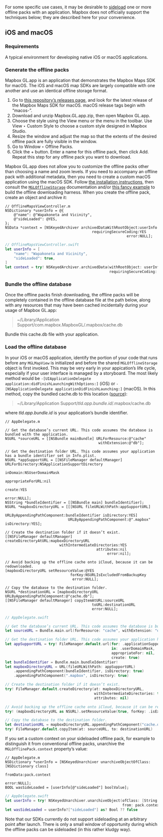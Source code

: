 For some specific use cases, it may be desirable to [sideload](https://en.wikipedia.org/wiki/Sideloading) one or more offline packs with an application. Mapbox does not officially support the techniques below; they are described here for your convenience.

## iOS and macOS

### Requirements

A typical environment for developing native iOS or macOS applications.

### Generate the offline packs

Mapbox GL.app is an application that demonstrates the Mapbox Maps SDK for macOS. The iOS and macOS map SDKs are largely compatible with one another and use an identical offline storage format.

1. Go to [this repository’s releases page](https://github.com/mapbox/mapbox-gl-native/releases/), and look for the latest release of the Mapbox Maps SDK for macOS. macOS release tags begin with “macos-”.
1. Download and unzip Mapbox.GL.app.zip, then open Mapbox GL.app.
1. Choose the style using the View menu or the menu in the toolbar. Use View ‣ Custom Style to choose a custom style designed in Mapbox Studio.
1. Resize the window and adjust the map so that the extents of the desired offline pack are fully visible in the window.
1. Go to Window ‣ Offline Packs.
1. Click the + button. Enter a name for this offline pack, then click Add. Repeat this step for any offline pack you want to download.

Mapbox GL.app does not allow you to customize the offline packs other than choosing a name and zoom levels. If you need to accompany an offline pack with additional metadata, then you need to create a custom macOS application using the macOS SDK. Follow [the installation instructions](http://mapbox.github.io/mapbox-gl-native/macos/0.6.0/#installation), then consult the [`MGLOfflineStorage`](http://mapbox.github.io/mapbox-gl-native/macos/0.6.0/Classes/MGLOfflineStorage.html) documentation and/or [this fancy example](https://www.mapbox.com/ios-sdk/examples/offline-pack/) to build the offline downloading harness. When you create the offline pack, create an object and archive it:

```objc
// OfflineMapsViewController.m
NSDictionary *userInfo = @{
    @"name": @"Wapakoneta and Vicinity",
    @"sideLoaded": @YES,
};
NSData *context = [NSKeyedArchiver archivedDataWithRootObject:userInfo
                                        requiringSecureCoding:YES
                                                        error:NULL];
```

```swift
// OfflineMapsViewController.swift
let userInfo = [
    "name": "Wapakoneta and Vicinity",
    "sideLoaded": true,
]
let context = try! NSKeyedArchiver.archivedData(withRootObject: userInfo,
                                                requiringSecureCoding: true)
```

### Bundle the offline database

Once the offline packs finish downloading, the offline packs will be completely contained in the offline database file at the path below, along with any resources that may have been cached incidentally during your usage of Mapbox GL.app:

> ~/Library/Application Support/com.mapbox.MapboxGL/.mapbox/cache.db

Bundle this cache.db file with your application.

### Load the offline database

In your iOS or macOS application, identify the portion of your code that runs before any `MGLMapView` is initialized and before the shared `MGLOfflineStorage` object is first invoked. This may be very early in your appication’s life cycle, especially if your user interface is managed by a storyboard. The most likely method would be `-[UIApplicationDelegate application:didFinishLaunchingWithOptions:]` (iOS) or `-[NSApplicationDelegate applicationDidFinishLaunching:]` (macOS). In this method, copy the bundled cache.db to this location ([source](https://github.com/mapbox/mapbox-gl-native/blob/fdc287ec3608850654196e3b3a682ca3c5039676/platform/darwin/src/MGLOfflineStorage.mm#L142-L169)):

> ~/Library/Application Support/_tld.app.bundle.id_/.mapbox/cache.db

where _tld.app.bundle.id_ is your application’s bundle identifier.

```objc
// AppDelegate.m

// Get the database’s current URL. This code assumes the database is bundled with the application.
NSURL *sourceURL = [[NSBundle mainBundle] URLForResource:@"cache"
                                           withExtension:@"db"];

// Get the destination folder URL. This code assumes your application has a bundle identifier set in Info.plist.
NSURL *appSupportURL = [[NSFileManager defaultManager] URLForDirectory:NSApplicationSupportDirectory
                                                              inDomain:NSUserDomainMask
                                                     appropriateForURL:nil
                                                                create:YES
                                                                 error:NULL];
NSString *bundleIdentifier = [[NSBundle main] bundleIdentifier];
NSURL *mapboxDirectoryURL = [[[NSURL fileURLWithPath:appSupportURL]
                              URLByAppendingPathComponent:bundleIdentifier isDirectory:YES]
                             URLByAppendingPathComponent:@".mapbox" isDirectory:YES];

// Create the destination folder if it doesn’t exist.
[[NSFileManager defaultManager] createDirectoryAtURL:mapboxDirectoryURL
                         withIntermediateDirectories:YES
                                          attributes:nil
                                               error:nil];

// Avoid backing up the offline cache onto iCloud, because it can be redownloaded.
[mapboxDirectoryURL setResourceValue:@YES
                              forKey:NSURLIsExcludedFromBackupKey
                               error:NULL];

// Copy the database to the destination folder.
NSURL *destinationURL = [mapboxDirectoryURL URLByAppendingPathComponent:@"cache.db"];
[[NSFileManager defaultManager] copyItemAtURL:sourceURL
                                        toURL:destinationURL
                                        error:NULL];
```

```swift
// AppDelegate.swift

// Get the database’s current URL. This code assumes the database is bundled with the application.
let sourceURL = Bundle.main.url(forResource: "cache", withExtension: "db")!

// Get the destination folder URL. This code assumes your application has a bundle identifier set in Info.plist.
let appSupportURL = try! FileManager.default.url(for: .applicationSupportDirectory,
                                                 in: .userDomainMask,
                                                 appropriateFor: nil,
                                                 create: true)
let bundleIdentifier = Bundle.main.bundleIdentifier!
let mapboxDirectoryURL = URL(fileURLWithPath: appSupportURL)
    .appendingPathComponent(bundleIdentifier, isDirectory: true)
    .appendingPathComponent(".mapbox", isDirectory: true)

// Create the destination folder if it doesn’t exist.
try! FileManager.default.createDirectory(at: mapboxDirectoryURL,
                                         withIntermediateDirectories: true,
                                         attributes: nil)

// Avoid backing up the offline cache onto iCloud, because it can be redownloaded.
try! (mapboxDirectoryURL as NSURL).setResourceValue(true, forKey: .isExcludedFromBackupKey)

// Copy the database to the destination folder.
let destinationURL = mapboxDirectoryURL.appendingPathComponent("cache.db")
try! FileManager.default.copyItem(at: sourceURL, to: destinationURL)
```

</details>


If you set a custom context on your sideloaded offline pack, for example to distinguish it from conventional offline packs, unarchive the `MGLOfflinePack.context` property’s value:

```objc
// AppDelegate.m
NSDictionary *userInfo = [NSKeyedUnarchiver unarchiveObjectOfClass:[NSDictionary class]
                                                          fromData:pack.context
                                                             error:NULL];
BOOL wasSideLoaded = [userInfo[@"sideLoaded"] boolValue];
```

```swift
// AppDelegate.swift
let userInfo = try! NSKeyedUnarchiver.unarchiveObject(ofClass: [String: Any].self,
                                                      from: pack.context)
let wasSideLoaded = userInfo?["sideLoaded"] as? Bool ?? false
```

Note that our SDKs currently do not support sideloading at an arbitrary point after launch. There is only a small window of opportunity during which the offline packs can be sideloaded (in this rather kludgy way).